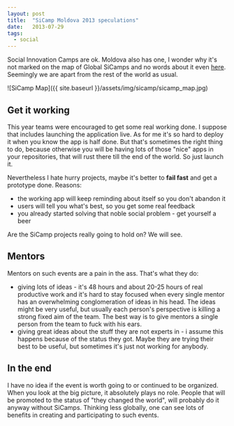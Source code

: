 ```yaml
---
layout: post
title:  "SiCamp Moldova 2013 speculations"
date:   2013-07-29
tags:
  - social
---
```


Social Innovation Camps are ok. Moldova also has one, I wonder why it's not marked on the map of Global SiCamps and no words about it even [here](http://sicamp.org/global/camps-around-the-world/). Seemingly we are apart from the rest of the world as usual.

![SiCamp Map]({{ site.baseurl }}/assets/img/sicamp/sicamp_map.jpg)

## Get it working

This year teams were encouraged to get some real working done. I suppose that includes launching the application live. As for me it's so hard to deploy it when you know the app is half done. But that's sometimes the right thing to do, because otherwise you will be having lots of those "nice" apps in your repositories, that will rust there till the end of the world. So just launch it.

Nevertheless I hate hurry projects, maybe it's better to **fail fast** and get a prototype done. Reasons:

* the working app will keep reminding about itself so you don't abandon it
* users will tell you what's best, so you get some real feedback
* you already started solving that noble social problem - get yourself a beer


Are the SiCamp projects really going to hold on? We will see.

## Mentors

Mentors on such events are a pain in the ass. That's what they do:

* giving lots of ideas - it's 48 hours and about 20-25 hours of real productive work and it's hard to stay focused when every single mentor has an overwhelming conglomeration of ideas in his head. The ideas might be very useful, but usually each person's perspective is killing a strong fixed aim of the team. The best way is to give mentors a single person from the team to fuck with his ears.
* giving great ideas about the stuff they are not experts in - i assume this happens because of the status they got. Maybe they are trying their best to be useful, but sometimes it's just not working for anybody.

## In the end

I have no idea if the event is worth going to or continued to be organized. When you look at the big picture, it absolutely plays no role. People that will be promoted to the status of "they changed the world", will probably do it anyway without SiCamps. Thinking less globally, one can see lots of benefits in creating and participating to such events.
